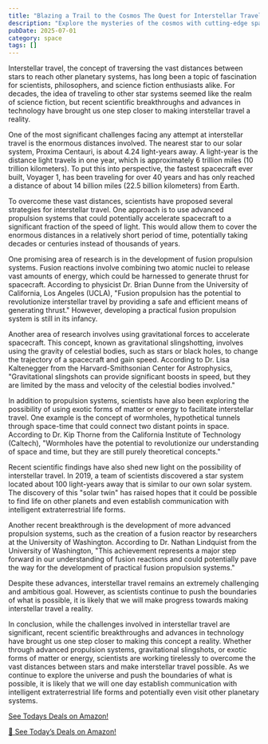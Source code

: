 ```yaml
---
title: "Blazing a Trail to the Cosmos The Quest for Interstellar Travel and What It Means for Humanitys Future in Space"
description: "Explore the mysteries of the cosmos with cutting-edge space science discoveries, astronomical breakthroughs, and the latest research in space exploration."
pubDate: 2025-07-01
category: space
tags: []
---
```


Interstellar travel, the concept of traversing the vast distances between stars to reach other planetary systems, has long been a topic of fascination for scientists, philosophers, and science fiction enthusiasts alike. For decades, the idea of traveling to other star systems seemed like the realm of science fiction, but recent scientific breakthroughs and advances in technology have brought us one step closer to making interstellar travel a reality.

One of the most significant challenges facing any attempt at interstellar travel is the enormous distances involved. The nearest star to our solar system, Proxima Centauri, is about 4.24 light-years away. A light-year is the distance light travels in one year, which is approximately 6 trillion miles (10 trillion kilometers). To put this into perspective, the fastest spacecraft ever built, Voyager 1, has been traveling for over 40 years and has only reached a distance of about 14 billion miles (22.5 billion kilometers) from Earth.

To overcome these vast distances, scientists have proposed several strategies for interstellar travel. One approach is to use advanced propulsion systems that could potentially accelerate spacecraft to a significant fraction of the speed of light. This would allow them to cover the enormous distances in a relatively short period of time, potentially taking decades or centuries instead of thousands of years.

One promising area of research is in the development of fusion propulsion systems. Fusion reactions involve combining two atomic nuclei to release vast amounts of energy, which could be harnessed to generate thrust for spacecraft. According to physicist Dr. Brian Dunne from the University of California, Los Angeles (UCLA), "Fusion propulsion has the potential to revolutionize interstellar travel by providing a safe and efficient means of generating thrust." However, developing a practical fusion propulsion system is still in its infancy.

Another area of research involves using gravitational forces to accelerate spacecraft. This concept, known as gravitational slingshotting, involves using the gravity of celestial bodies, such as stars or black holes, to change the trajectory of a spacecraft and gain speed. According to Dr. Lisa Kaltenegger from the Harvard-Smithsonian Center for Astrophysics, "Gravitational slingshots can provide significant boosts in speed, but they are limited by the mass and velocity of the celestial bodies involved."

In addition to propulsion systems, scientists have also been exploring the possibility of using exotic forms of matter or energy to facilitate interstellar travel. One example is the concept of wormholes, hypothetical tunnels through space-time that could connect two distant points in space. According to Dr. Kip Thorne from the California Institute of Technology (Caltech), "Wormholes have the potential to revolutionize our understanding of space and time, but they are still purely theoretical concepts."

Recent scientific findings have also shed new light on the possibility of interstellar travel. In 2019, a team of scientists discovered a star system located about 100 light-years away that is similar to our own solar system. The discovery of this "solar twin" has raised hopes that it could be possible to find life on other planets and even establish communication with intelligent extraterrestrial life forms.

Another recent breakthrough is the development of more advanced propulsion systems, such as the creation of a fusion reactor by researchers at the University of Washington. According to Dr. Nathan Lindquist from the University of Washington, "This achievement represents a major step forward in our understanding of fusion reactions and could potentially pave the way for the development of practical fusion propulsion systems."

Despite these advances, interstellar travel remains an extremely challenging and ambitious goal. However, as scientists continue to push the boundaries of what is possible, it is likely that we will make progress towards making interstellar travel a reality.

In conclusion, while the challenges involved in interstellar travel are significant, recent scientific breakthroughs and advances in technology have brought us one step closer to making this concept a reality. Whether through advanced propulsion systems, gravitational slingshots, or exotic forms of matter or energy, scientists are working tirelessly to overcome the vast distances between stars and make interstellar travel possible. As we continue to explore the universe and push the boundaries of what is possible, it is likely that we will one day establish communication with intelligent extraterrestrial life forms and potentially even visit other planetary systems.

[ See Todays Deals on Amazon!](https://amzn.to/3UjsCWp)

[🛒 See Today’s Deals on Amazon!](https://amzn.to/3UjsCWp)
